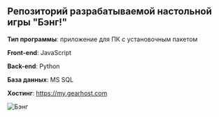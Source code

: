 ## Репозиторий разрабатываемой настольной игры "Бэнг!"

<b>Тип программы</b>: приложение для ПК с установочным пакетом

<b>Front-end</b>: JavaScript

<b>Back-end</b>: Python

<b>База данных</b>: MS SQL

<b>Хостинг</b>: https://my.gearhost.com

![Бэнг](https://github.com/xex238/Bang/blob/master/Задание%205.%20Серверная%20часть%20системы%20(backend)/Изображения/Bang.jpg?raw=true)